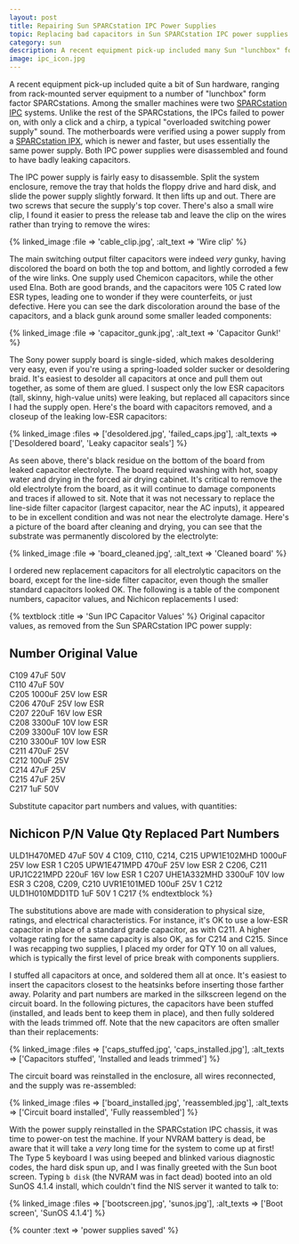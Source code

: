 ```yaml
---
layout: post
title: Repairing Sun SPARCstation IPC Power Supplies
topic: Replacing bad capacitors in Sun SPARCstation IPC power supplies
category: sun
description: A recent equipment pick-up included many Sun "lunchbox" form factor computers, including two SPARCstation IPCs. Both of the IPCs had dead power supplies, a result of failed capacitors. After recapping, they functioned perfectly. We'll cover which capacitors are valid replacements, clean-up, et c.
image: ipc_icon.jpg
---
```


A recent equipment pick-up included quite a bit of Sun hardware, ranging from rack-mounted server equipment to a number of "lunchbox" form factor SPARCstations. Among the smaller machines were two [SPARCstation IPC](https://en.wikipedia.org/wiki/SPARCstation_IPC) systems. Unlike the rest of the SPARCstations, the IPCs failed to power on, with only a click and a chirp, a typical "overloaded switching power supply" sound. The motherboards were verified using a power supply from a [SPARCstation IPX](https://en.wikipedia.org/wiki/SPARCstation_IPX), which is newer and faster, but uses essentially the same power supply. Both IPC power supplies were disassembled and found to have badly leaking capacitors.

The IPC power supply is fairly easy to disassemble. Split the system enclosure, remove the tray that holds the floppy drive and hard disk, and slide the power supply slightly forward. It then lifts up and out. There are two screws that secure the supply's top cover. There's also a small wire clip, I found it easier to press the release tab and leave the clip on the wires rather than trying to remove the wires:

{% linked_image :file => 'cable_clip.jpg', :alt_text => 'Wire clip' %}

The main switching output filter capacitors were indeed *very* gunky, having discolored the board on both the top and bottom, and lightly corroded a few of the wire links. One supply used Chemicon capacitors, while the other used Elna. Both are good brands, and the capacitors were 105 C rated low ESR types, leading one to wonder if they were counterfeits, or just defective. Here you can see the dark discoloration around the base of the capacitors, and a black gunk around some smaller leaded components:

{% linked_image :file => 'capacitor_gunk.jpg', :alt_text => 'Capacitor Gunk!' %}

The Sony power supply board is single-sided, which makes desoldering very easy, even if you're using a spring-loaded solder sucker or desoldering braid. It's easiest to desolder all capacitors at once and pull them out together, as some of them are glued. I suspect only the low ESR capacitors (tall, skinny, high-value units) were leaking, but replaced all capacitors since I had the supply open. Here's the board with capacitors removed, and a closeup of the leaking low-ESR capacitors:

{% linked_image :files => ['desoldered.jpg', 'failed_caps.jpg'], :alt_texts => ['Desoldered board', 'Leaky capacitor seals'] %}

As seen above, there's black residue on the bottom of the board from leaked capacitor electrolyte. The board required washing with hot, soapy water and drying in the forced air drying cabinet. It's critical to remove the old electrolyte from the board, as it will continue to damage components and traces if allowed to sit. Note that it was not necessary to replace the line-side filter capacitor (largest capacitor, near the AC inputs), it appeared to be in excellent condition and was not near the electrolyte damage. Here's a picture of the board after cleaning and drying, you can see that the substrate was permanently discolored by the electrolyte:

{% linked_image :file => 'board_cleaned.jpg', :alt_text => 'Cleaned board' %}

I ordered new replacement capacitors for all electrolytic capacitors on the board, except for the line-side filter capacitor, even though the smaller standard capacitors looked OK. The following is a table of the component numbers, capacitor values, and Nichicon replacements I used:

{% textblock :title => 'Sun IPC Capacitor Values' %}
  Original capacitor values, as removed from the Sun SPARCstation IPC power supply:

  Number  Original Value               
  ----------------------------
  C109      47uF 50V             
  C110      47uF 50V          
  C205    1000uF 25V low ESR  
  C206     470uF 25V low ESR  
  C207     220uF 16V low ESR  
  C208    3300uF 10V low ESR  
  C209    3300uF 10V low ESR  
  C210    3300uF 10V low ESR  
  C211     470uF 25V          
  C212     100uF 25V          
  C214      47uF 25V          
  C215      47uF 25V          
  C217       1uF 50V          

  Substitute capacitor part numbers and values, with quantities:

  Nichicon P/N    Value               Qty   Replaced Part Numbers
  ----------------------------------------------------------------
  ULD1H470MED       47uF 50V            4   C109, C110, C214, C215
  UPW1E102MHD     1000uF 25V low ESR    1   C205
  UPW1E471MPD      470uF 25V low ESR    2   C206, C211
  UPJ1C221MPD      220uF 16V low ESR    1   C207
  UHE1A332MHD     3300uF 10V low ESR    3   C208, C209, C210
  UVR1E101MED      100uF 25V            1   C212
  ULD1H010MDD1TD     1uF 50V            1   C217
{% endtextblock %}

The substitutions above are made with consideration to physical size, ratings, and electrical characteristics. For instance, it's OK to use a low-ESR capacitor in place of a standard grade capacitor, as with C211. A higher voltage rating for the same capacity is also OK, as for C214 and C215. Since I was recapping two supplies, I placed my order for QTY 10 on all values, which is typically the first level of price break with components suppliers.

I stuffed all capacitors at once, and soldered them all at once. It's easiest to insert the capacitors closest to the heatsinks before inserting those farther away. Polarity and part numbers are marked in the silkscreen legend on the circuit board. In the following pictures, the capacitors have been stuffed (installed, and leads bent to keep them in place), and then fully soldered with the leads trimmed off. Note that the new capacitors are often smaller than their replacements:

{% linked_image :files => ['caps_stuffed.jpg', 'caps_installed.jpg'], :alt_texts => ['Capacitors stuffed', 'Installed and leads trimmed'] %}

The circuit board was reinstalled in the enclosure, all wires reconnected, and the supply was re-assembled:

{% linked_image :files => ['board_installed.jpg', 'reassembled.jpg'], :alt_texts => ['Circuit board installed', 'Fully reassembled'] %}

With the power supply reinstalled in the SPARCstation IPC chassis, it was time to power-on test the machine. If your NVRAM battery is dead, be aware that it will take a *very* long time for the system to come up at first! The Type 5 keyboard I was using beeped and blinked various diagnostic codes, the hard disk spun up, and I was finally greeted with the Sun boot screen. Typing `b disk` (the NVRAM was in fact dead) booted into an old SunOS 4.1.4 install, which couldn't find the NIS server it wanted to talk to:

{% linked_image :files => ['bootscreen.jpg', 'sunos.jpg'], :alt_texts => ['Boot screen', 'SunOS 4.1.4'] %}

{% counter :text => 'power supplies saved' %}
